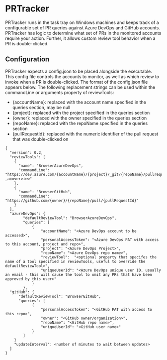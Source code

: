 # PRTracker

PRTracker runs in the task tray on Windows machines and keeps track of a configurable set of PR queries against Azure DevOps and GitHub accounts. PRTracker has logic to determine what set of PRs in the monitored accounts require your action. Further, it allows custom review tool behavior when a PR is double-clicked. 

## Configuration

PRTracker expects a config.json to be placed alongside the executable. This config file controls the accounts to monitor, as well as which review to invoke when a PR is double-clicked. The format of the config.json file appears below. The following replacement strings can be used within the commandLine or arguments property of reviewTools:

* {accountName}: replaced with the account name specified in the queries section, may be null
* {project}: replaced with the project specified in the queries section
* {owner}: replaced with the owner specified in the queries section
* {repoName}: replaced with the repoName specified in the queries section
* {pullRequestId}: replaced with the numeric identifier of the pull request that was double-clicked on

```
{
  "version": 0.2,
  "reviewTools": [
    {
      "name": "BrowserAzureDevOps",
      "commandLine": "https://dev.azure.com/{accountName}/{project}/_git/{repoName}/pullrequest/{pullRequestId}?_a=overview"
    },
    {
      "name": "BrowserGitHub",
      "commandLine": "https://github.com/{owner}/{repoName}/pull/{pullRequestId}"
    }
  ],
  "azureDevOps": {
		"defaultReviewTool": "BrowserAzureDevOps",
		"queries": [
			{
				"accountName": "<Azure DevOps account to be accessed>",
				"personalAccessToken": "<Azure DevOps PAT with access to this account, project and repo>",
				"project": "<Azure DevOps Project>",
				"repoName": "<Azure DevOps repo name>",
				"reviewTool":  "<optional property that specifes the name of a tool specified in reviewTools, useful to override the defaultReviewTool>",
				"uniqueUserId": "<Azure DevOps unique user ID, usually an email - this will cause the tool to omit any PRs that have been approved by this user>"
			}
		},
  "gitHub": {
	  "defaultReviewTool": "BrowserGitHub",
	  "queries": [
			{
				"personalAccessToken": "<GitHub PAT with access to this repo>",
				"owner": "<GitHub owner/organization>",
				"repoName": "<GitHub repo name>",
				"uniqueUserId": "<GitHub user name>"
			}
		]	
	}
    "updateInterval": <number of minutes to wait between updates>
  ]
}
```
